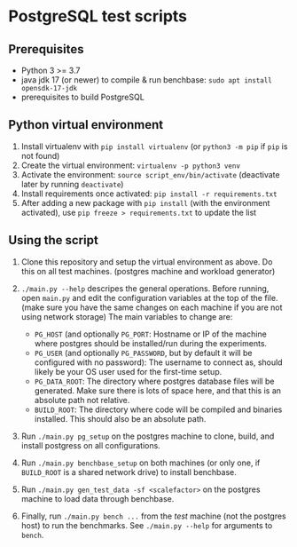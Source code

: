 PostgreSQL test scripts
=======================

Prerequisites
-------------

- Python 3 >= 3.7
- java jdk 17 (or newer) to compile & run benchbase: `sudo apt install opensdk-17-jdk`
- prerequisites to build PostgreSQL

Python virtual environment
--------------------------

1. Install virtualenv with `pip install virtualenv` (or `python3 -m pip` if `pip` is not found)
2. Create the virtual environment: `virtualenv -p python3 venv`
3. Activate the environment: `source script_env/bin/activate` (deactivate later by running `deactivate`)
4. Install requirements once activated: `pip install -r requirements.txt`
5. After adding a new package with `pip install` (with the environment activated), use `pip freeze > requirements.txt` to update the list

Using the script
----------------

1. Clone this repository and setup the virtual environment as above. Do this on all test machines. (postgres machine and workload generator)
2. `./main.py --help` descripes the general operations. Before running, open `main.py` and edit the configuration variables at the top of the file. (make sure you have the same changes on each machine if you are not using network storage) The main variables to change are:
    - `PG_HOST` (and optionally `PG_PORT`: Hostname or IP of the machine where postgres should be installed/run during the experiments.
    - `PG_USER` (and optionally `PG_PASSWORD`, but by default it will be configured with no password): The username to connect as, should likely be your OS user used for the first-time setup.
    - `PG_DATA_ROOT`: The directory where postgres database files will be generated. Make sure there is lots of space here, and that this is an absolute path not relative.
    - `BUILD_ROOT`: The directory where code will be compiled and binaries installed. This should also be an absolute path.

3. Run `./main.py pg_setup` on the postgres machine to clone, build, and install postgress on all configurations.
4. Run `./main.py benchbase_setup` on both machines (or only one, if `BUILD_ROOT` is a shared network drive) to install benchbase.
5. Run `./main.py gen_test_data -sf <scalefactor>` on the postgres machine to load data through benchbase.
6. Finally, run `./main.py bench ...` from the _test_ machine (not the postgres host) to run the benchmarks. See `./main.py --help` for arguments to `bench`.